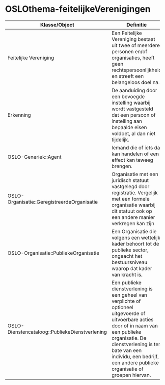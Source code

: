 # OSLOthema-feitelijkeVerenigingen

| Klasse/Object | Definitie | 
| ------------- | ------------- |
| Feitelijke Vereniging | Een Feitelijke Vereniging bestaat uit twee of meerdere personen en/of organisaties, heeft geen rechtspersoonlijkheid en streeft een belangeloos doel na. |
| Erkenning | De aanduiding door een bevoegde instelling waarbij wordt vastgesteld dat een persoon of instelling aan bepaalde eisen voldoet, al dan niet tijdelijk. | 
| OSLO-Generiek::Agent | Iemand die of iets dat kan handelen of een effect kan teweeg brengen. | 
| OSLO-Organisatie::GeregistreerdeOrganisatie | Organisatie met een juridisch statuut vastgelegd door registratie. Vergelijk met een formele organisatie waarbij dit statuut ook op een andere manier verkregen kan zijn. | 
| OSLO-Organisatie::PubliekeOrganisatie | Een Organisatie die volgens een wettelijk kader behoort tot de publieke sector, ongeacht het bestuursniveau waarop dat kader van kracht is. |
| OSLO-Dienstencataloog::PubliekeDienstverlening | Een publieke dienstverlening is een geheel van verplichte of optioneel uitgevoerde of uitvoerbare acties door of in naam van een publieke organisatie. De dienstverlening is ten bate van een individu, een bedrijf, een andere publieke organisatie of groepen hiervan. |
